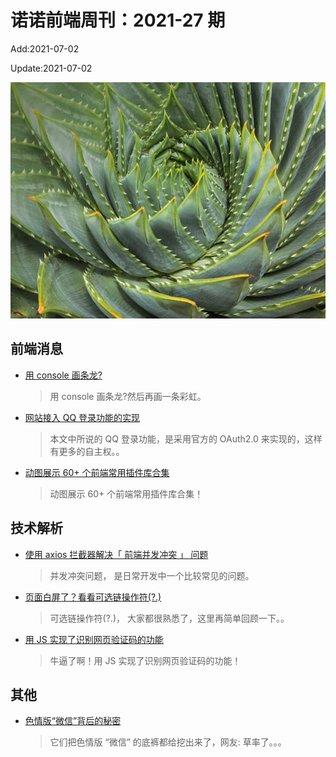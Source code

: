 <!--
 * @Description: weekly-27
 * @Author: zoeblow
 * @Email: wangfuyuan@nnuo.com
 * @Date: 2021-5-27 17:20:27
 * @LastEditors: wangfuyuan
 * @LastEditTime: 2021-07-11 21:47:29
 * @FilePath: \nuofe-weekly\2021\weekly-27.md
 -->

# 诺诺前端周刊：2021-27 期

Add:2021-07-02

Update:2021-07-02

![202127](../images/2021/202127.jpg)

## 前端消息

- [用 console 画条龙?](https://mp.weixin.qq.com/s/vsuuC0xgjAPFD3DCh6FS5Q)

  > 用 console 画条龙?然后再画一条彩虹。

- [网站接入 QQ 登录功能的实现](https://mp.weixin.qq.com/s/ilYtpIqYr7ns3nk3W2Fq3Q)

  > 本文中所说的 QQ 登录功能，是采用官方的 OAuth2.0 来实现的，这样有更多的自主权。。

- [动图展示 60+ 个前端常用插件库合集](https://mp.weixin.qq.com/s/bDeFH309mUEiGhWTO2wrcw)

  > 动图展示 60+ 个前端常用插件库合集！

## 技术解析

- [使用 axios 拦截器解决「 前端并发冲突 」 问题](https://mp.weixin.qq.com/s/inxocfcW5mUe1mz5JV9AxA)

  > 并发冲突问题， 是日常开发中一个比较常见的问题。

- [页面白屏了？看看可选链操作符(?.)](https://mp.weixin.qq.com/s/QKF1K-GQfNl_ha20xAcejg)

  > 可选链操作符(?.)， 大家都很熟悉了，这里再简单回顾一下。。

- [用 JS 实现了识别网页验证码的功能](https://zhuanlan.zhihu.com/p/28483558)

  > 牛逼了啊！用 JS 实现了识别网页验证码的功能！

## 其他

- [色情版“微信”背后的秘密](https://www.anquanke.com/post/id/219729)

  > 它们把色情版 “微信” 的底裤都给挖出来了，网友: 草率了。。。

